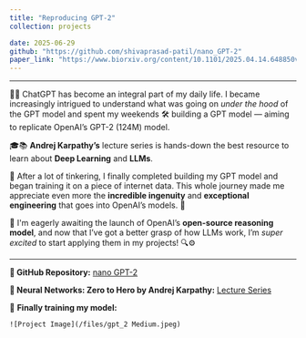 ```yaml
---
title: "Reproducing GPT-2"
collection: projects

date: 2025-06-29
github: "https://github.com/shivaprasad-patil/nano_GPT-2"
paper_link: "https://www.biorxiv.org/content/10.1101/2025.04.14.648850v1"
---
```


---

🧠💬 ChatGPT has become an integral part of my daily life. I became increasingly intrigued to understand what was going on *under the hood* of the GPT model and spent my weekends 🛠️ building a GPT model — aiming to replicate OpenAI’s GPT-2 (124M) model.

🎓📚 **Andrej Karpathy’s** lecture series is hands-down the best resource to learn about **Deep Learning** and **LLMs**.

🚀 After a lot of tinkering, I finally completed building my GPT model and began training it on a piece of internet data. This whole journey made me appreciate even more the **incredible ingenuity** and **exceptional engineering** that goes into OpenAI’s models. 🙌

🤖 I'm eagerly awaiting the launch of OpenAI’s **open-source reasoning model**, and now that I’ve got a better grasp of how LLMs work, I’m *super excited* to start applying them in my projects! 🔍⚙️

---

**📂 GitHub Repository:** [nano GPT-2](https://github.com/shivaprasad-patil/nano_GPT-2)

**🎥 Neural Networks: Zero to Hero by Andrej Karpathy:** [Lecture Series](https://www.youtube.com/playlist?list=PLAqhIrjkxbuWI23v9cThsA9GvCAUhRvKZ)

🧪 **Finally training my model:**

    ![Project Image](/files/gpt_2 Medium.jpeg)